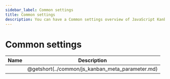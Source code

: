 ```yaml
---
sidebar_label: Common settings
title: Common settings
description: You can have a Common settings overview of JavaScript Kanban in the documentation of the DHTMLX JavaScript Kanban library. Browse developer guides and API reference, try out code examples and live demos, and download a free 30-day evaluation version of DHTMLX Kanban.
---
```


# Common settings

| Name                                         | Description                                        |
| -------------------------------------------- | -------------------------------------------------- |
| [](../common/js_kanban_meta_parameter.md)    | @getshort(../common/js_kanban_meta_parameter.md)   |
